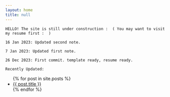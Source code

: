 ```yaml
---
layout: home
title: null
---
```


`HELLO! The site is still under construction :  ( You may want to visit my resume first :  )`


`16 Jan 2023: Updated second note.`

`7 Jan 2023: Updated first note.`

`26 Dec 2023: First commit. template ready, resume ready.`




`Recently Updated:`
<ul>
  {% for post in site.posts %}
    <li>
      <a href="{{ post.url }}">{{ post.title }}</a>
    </li>
  {% endfor %}
</ul>

